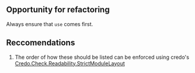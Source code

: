 ## Opportunity for refactoring

Always ensure that `use` comes first.

## Reccomendations

1. The order of how these should be listed can be enforced using credo's [Credo.Check.Readability.StrictModuleLayout](https://hexdocs.pm/credo/Credo.Check.Readability.StrictModuleLayout.html)
